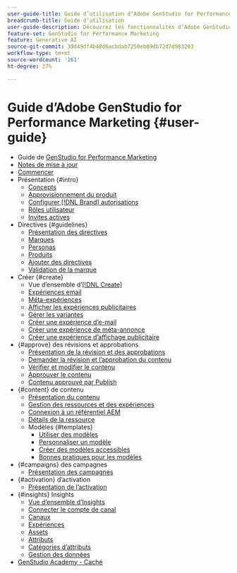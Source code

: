 ```yaml
---
user-guide-title: Guide d’utilisation d’Adobe GenStudio for Performance Marketing
breadcrumb-title: Guide d’utilisation
user-guide-description: Découvrez les fonctionnalités d’Adobe GenStudio for Performance Marketing. Découvrez comment créer rapidement des ressources pour votre marque, générer des variations et optimiser les expériences.
feature-set: GenStudio for Performance Marketing
feature: Generative AI
source-git-commit: 39d49df4b48d6acbdab7250eb89db72d7d983203
workflow-type: tm+mt
source-wordcount: '161'
ht-degree: 27%

---
```



# Guide d’Adobe GenStudio for Performance Marketing {#user-guide}

+ Guide de [GenStudio for Performance Marketing](home.md)
+ [Notes de mise à jour](release-notes.md)
+ [Commencer](get-started.md)
+ Présentation {#intro}
   + [Concepts](concepts.md)
   + [Approvisionnement du produit](product-provisioning.md)
   + [Configurer [!DNL Brand] autorisations](configure-brand-permissions.md)
   + [Rôles utilisateur](user-roles.md)
   + [Invites actives](effective-prompts.md)
+ Directives {#guidelines}
   + [Présentation des directives](guidelines/overview.md)
   + [Marques](guidelines/brands.md)
   + [Personas](guidelines/personas.md)
   + [Produits](guidelines/products.md)
   + [Ajouter des directives](guidelines/add-guidelines.md)
   + [Validation de la marque](guidelines/brand-validation.md)
+ Créer {#create}
   + Vue d’ensemble d’[[!DNL Create] ](create/overview.md)
   + [Expériences email](create/email-experiences.md)
   + [Méta-expériences](create/meta-experiences.md)
   + [Afficher les expériences publicitaires](create/display-ad-experiences.md)
   + [Gérer les variantes](create/manage-variants.md)
   + [Créer une expérience d’e-mail](create/create-email-experience.md)
   + [Créer une expérience de méta-annonce](create/create-meta-ad.md)
   + [Créer une expérience d’affichage publicitaire](create/create-display-ad.md)
+ {#approve} des révisions et approbations
   + [Présentation de la révision et des approbations](approvals/overview.md)
   + [Demander la révision et l’approbation du contenu](approvals/request-review.md)
   + [Vérifier et modifier le contenu](approvals/review-and-edit.md)
   + [Approuver le contenu](approvals/approve-content.md)
   + [Contenu approuvé par Publish](approvals/publish-content.md)
+ {#content} de contenu
   + [Présentation du contenu](content/overview.md)
   + [Gestion des ressources et des expériences](content/manage-assets.md)
   + [Connexion à un référentiel AEM](content/connect-aem-repo.md)
   + [Détails de la ressource](content/asset-details.md)
   + Modèles {#templates}
      + [Utiliser des modèles](content/use-templates.md)
      + [Personnaliser un modèle](content/customize-template.md)
      + [Créer des modèles accessibles](content/accessibility-for-templates.md)
      + [Bonnes pratiques pour les modèles](content/best-practices-for-templates.md)
+ {#campaigns} des campagnes
   + [Présentation des campagnes](campaigns/overview.md)
+ {#activation} d’activation
   + [Présentation de l’activation](activation/overview.md)
+ {#insights} Insights
   + [Vue d’ensemble d’Insights](insights/overview.md)
   + [Connecter le compte de canal](insights/connect-channel.md)
   + [Canaux](insights/channels.md)
   + [Expériences](insights/experiences.md)
   + [Assets](insights/assets.md)
   + [Attributs](insights/attributes.md)
   + [Catégories d’attributs](insights/attribute-category.md)
   + [Gestion des données](insights/data-management.md)
+ [GenStudio Academy - Caché](genstudioacademy.md)
